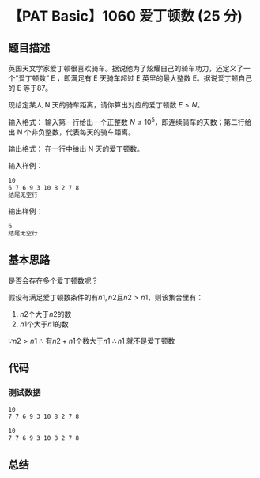 # 【PAT Basic】1060 爱丁顿数 (25 分)

## 题目描述

英国天文学家爱丁顿很喜欢骑车。据说他为了炫耀自己的骑车功力，还定义了一个“爱丁顿数” E ，即满足有 E 天骑车超过 E 英里的最大整数 E。据说爱丁顿自己的 E 等于87。

现给定某人 N 天的骑车距离，请你算出对应的爱丁顿数 $E \leqslant N$。

输入格式：
输入第一行给出一个正整数 $N \leqslant 10^5$，即连续骑车的天数；第二行给出 N 个非负整数，代表每天的骑车距离。

输出格式：
在一行中给出 N 天的爱丁顿数。

输入样例：
```bash
10
6 7 6 9 3 10 8 2 7 8
结尾无空行
```

输出样例：
```bash
6
结尾无空行
```

## 基本思路

是否会存在多个爱丁顿数呢？

假设有满足爱丁顿数条件的有$n1 ,n2$且$n2 > n1$，则该集合里有：
1. $n2$个大于$n2$的数
2. $n1$个大于$n1$的数

$\because n2 > n1$ 
$\therefore$ 有$n2 + n1$个数大于$n1$
$\therefore n1$ 就不是爱丁顿数 

## 代码

### 测试数据

```bash
10
7 7 6 9 3 10 8 2 7 8
```

```bash
10
7 7 6 9 3 10 8 2 7 8
```

## 总结
